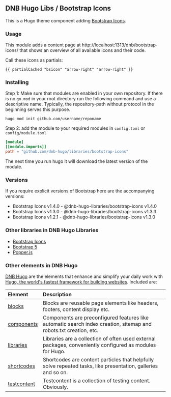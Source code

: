## DNB Hugo Libs / Bootstrap Icons

This is a Hugo theme component adding [Bootstrap Icons](https://icons.getbootstrap.com/).

### Usage

This module adds a content page at http://localhost:1313/dnb/bootstrap-icons/ that shows an overview of all available icons and their code.

Call these icons as partials:

```gotemplate
{{ partialCached "bsicon" "arrow-right" "arrow-right" }}
```

### Installing

Step 1: Make sure that modules are enabled in your own repository. If there is no `go.mod` in your root directory run the following command and use a descriptive name. Typically, the repository-path without protocol in the beginning serves this purpose.

```shell script
hugo mod init github.com/username/reponame
```

Step 2: add the module to your required modules in `config.toml` or `config/module.toml`

```toml
[module]
[[module.imports]]
path = "github.com/dnb-hugo/libraries/bootstrap-icons"
```

The next time you run hugo it will download the latest version of the module.

### Versions

If you require explicit versions of Bootstrap here are the accompanying versions:

-   Bootstrap Icons v1.4.0 - @dnb-hugo-libraries/bootstrap-icons v1.4.0
-   Bootstrap Icons v1.3.0 - @dnb-hugo-libraries/bootstrap-icons v1.3.3
-   Bootstrap Icons v1.2.1 - @dnb-hugo-libraries/bootstrap-icons v1.3.0

### Other libraries in DNB Hugo Libraries

-   [Bootstrap Icons](https://github.com/dnb-hugo/libraries/tree/main/bootstrap-icons)
-   [Bootstrap 5](https://github.com/dnb-hugo/libraries/tree/main/bootstrap5)
-   [Popper.js](https://github.com/dnb-hugo/libraries/tree/main/popper.js)

### Other elements in DNB Hugo

[DNB Hugo](https://github.com/dnb-hugo) are the elements that enhance and simplify your daily work with [Hugo, the world's fastest framework for building websites](https://gohugo.io/). Included are:

| Element | Description |
| :--- | :--- |
| [blocks](https://github.com/dnb-hugo/blocks) | Blocks are reusable page elements like headers, footers, content display etc.|
| [components](https://github.com/dnb-hugo/components) | Components are preconfigured features like automatic search index creation, sitemap and robots.txt creation, etc. |
| [libraries](https://github.com/dnb-hugo/libraries) | Libraries are a collection of often used external packages, conveniently configured as modules for Hugo. |
| [shortcodes](https://github.com/dnb-hugo/shortcodes) | Shortcodes are content particles that helpfully solve repeated tasks, like presentation, galleries and so on. |
| [testcontent](https://github.com/dnb-hugo/testcontent) | Testcontent is a collection of testing content. Obviously. |
